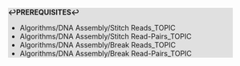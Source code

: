 <div style="margin:2em; background-color: #e0e0e0;">

<strong>↩PREREQUISITES↩</strong>

 * Algorithms/DNA Assembly/Stitch Reads_TOPIC
 * Algorithms/DNA Assembly/Stitch Read-Pairs_TOPIC
 * Algorithms/DNA Assembly/Break Reads_TOPIC
 * Algorithms/DNA Assembly/Break Read-Pairs_TOPIC

</div>

